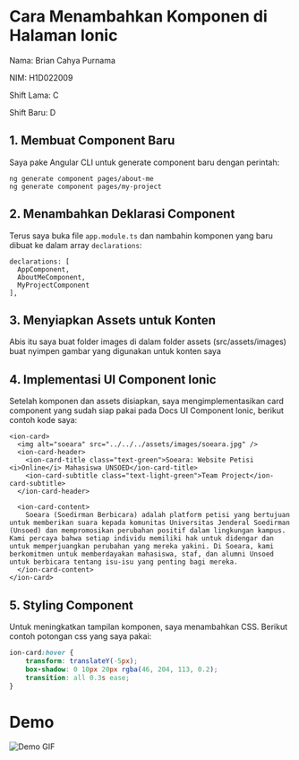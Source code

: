 # Cara Menambahkan Komponen di Halaman Ionic

Nama: Brian Cahya Purnama

NIM: H1D022009

Shift Lama: C

Shift Baru: D

## 1. Membuat Component Baru
Saya pake Angular CLI untuk generate component baru dengan perintah:
```
ng generate component pages/about-me
ng generate component pages/my-project
```

## 2. Menambahkan Deklarasi Component
Terus saya buka file `app.module.ts` dan nambahin komponen yang baru dibuat ke dalam array `declarations`:
```
declarations: [
  AppComponent,
  AboutMeComponent,
  MyProjectComponent
],
```

## 3. Menyiapkan Assets untuk Konten
Abis itu saya buat folder images di dalam folder assets (src/assets/images) buat nyimpen gambar yang digunakan untuk konten saya

## 4. Implementasi UI Component Ionic
Setelah komponen dan assets disiapkan, saya mengimplementasikan card component yang sudah siap pakai pada Docs UI Component Ionic, berikut contoh kode saya:
```
<ion-card>
  <img alt="soeara" src="../../../assets/images/soeara.jpg" />
  <ion-card-header>
    <ion-card-title class="text-green">Soeara: Website Petisi <i>Online</i> Mahasiswa UNSOED</ion-card-title>
    <ion-card-subtitle class="text-light-green">Team Project</ion-card-subtitle>
  </ion-card-header>

  <ion-card-content>
    Soeara (Soedirman Berbicara) adalah platform petisi yang bertujuan untuk memberikan suara kepada komunitas Universitas Jenderal Soedirman (Unsoed) dan mempromosikan perubahan positif dalam lingkungan kampus. Kami percaya bahwa setiap individu memiliki hak untuk didengar dan untuk memperjuangkan perubahan yang mereka yakini. Di Soeara, kami berkomitmen untuk memberdayakan mahasiswa, staf, dan alumni Unsoed untuk berbicara tentang isu-isu yang penting bagi mereka.
  </ion-card-content>
</ion-card>
```

## 5. Styling Component
Untuk meningkatkan tampilan komponen, saya menambahkan CSS. Berikut contoh potongan css yang saya pakai:
```css
ion-card:hover {
    transform: translateY(-5px);
    box-shadow: 0 10px 20px rgba(46, 204, 113, 0.2);
    transition: all 0.3s ease;
}
```

# Demo
![Demo GIF](demo.gif)
